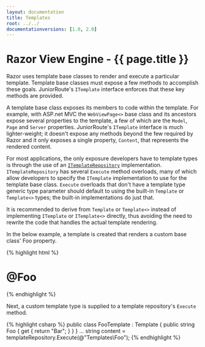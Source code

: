 ```yaml
---
layout: documentation
title: Templates
root: ../../
documentationversions: [1.0, 2.0]
---
```

Razor View Engine - {{ page.title }}
=
Razor uses template base classes to render and execute a particular template. Template base classes must expose a few methods to accomplish these goals. JuniorRoute's ```ITemplate``` interface enforces that these key methods are provided.

A template base class exposes its members to code within the template. For example, with ASP.net MVC the ```WebViewPage<>``` base class and its ancestors expose several properties to the template, a few of which are the ```Model```, ```Page``` and ```Server``` properties. JuniorRoute's ```ITemplate``` interface is much lighter-weight; it doesn't expose any methods beyond the few required by Razor and it only exposes a single property, ```Content```, that represents the rendered content.

For most applications, the only exposure developers have to template types is through the use of an [```ITemplateRepository```](template_repositories.html) implementation. ```ITemplateRepository``` has several ```Execute``` method overloads, many of which allow developers to specify the ```ITemplate``` implementation to use for the template base class. ```Execute``` overloads that don't have a template type generic type parameter should default to using the built-in ```Template``` or ```Template<>``` types; the built-in implementations do just that.

It is recommended to derive from ```Template``` or ```Template<>``` instead of implementing ```ITemplate``` or ```ITemplate<>``` directly, thus avoiding the need to rewrite the code that handles the actual template rendering.

In the below example, a template is created that renders a custom base class' Foo property.

{% highlight html %}
<!DOCTYPE html>
<html>
<head>
  <title></title>
</head>
<body>
  <h1>@Foo</h1>
</body>
</html>
{% endhighlight %}

Next, a custom template type is supplied to a template repository's ```Execute``` method.

{% highlight csharp %}
public class FooTemplate : Template
{
  public string Foo
  {
    get
    {
      return "Bar";
    }
  }
}
...
string content = templateRepository.Execute<FooTemplate>(@"Templates\Foo");
{% endhighlight %}
